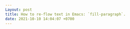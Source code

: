 ```yaml
---
Layout: post
title: How to re-flow text in Emacs: `fill-paragraph`.
date: 2021-10-10 14:04:07 +0700
---
```


